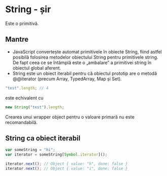 # String - șir

Este o primitivă.

## Mantre

- JavaScript convertește automat primitivele în obiecte String, fiind astfel posibilă folosirea metodelor obiectului String pentru primitivele string. De fapt ceea ce se întâmplă este o „ambalare” a primitivei string în obiectul global aferent.
- String este un obiect iterabil pentru că obiectul prototip are o metodă @@iterator (precum Array, TypedArray, Map și Set).

```js
"test".length; // 4
```

este echivalent cu

```js
new String("test").length;
```

Crearea unui wrapper object pentru o valoare primară nu este recomandabilă.


## String ca obiect iterabil

```js
var someString = "hi";
var iterator = someString[Symbol.iterator]();

iterator.next(); // Object { value: "h", done: false }
iterator.next(); // Object { value: "i", done: false }

```
